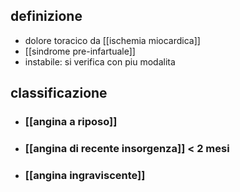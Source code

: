 ## definizione
- dolore toracico da [[ischemia miocardica]]
- [[sindrome pre-infartuale]]
- instabile: si verifica con piu modalita

## classificazione
- ### [[angina a riposo]]
- ### [[angina di recente insorgenza]] < 2 mesi
- ### [[angina ingraviscente]]